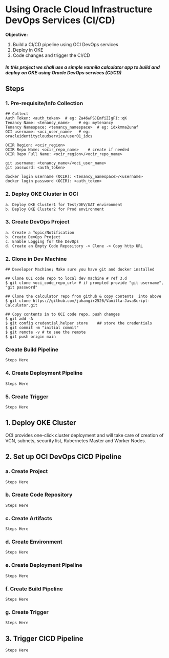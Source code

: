# Using Oracle Cloud Infrastructure DevOps Services (CI/CD)

**Objective:**

1. Build a CI/CD pipeline using OCI DevOps services
2. Deploy in OKE
3. Code changes and trigger the CI/CD

##### In this project we shall use a simple vannila calculator app to build and deploy on OKE using Oracle DevOps services (CI/CD)

## Steps

### 1. Pre-requisite/Info Collection

```
## Collect
Auth Token: <auth_token>  # eg: Za46wPS)EmfiZ]gFI::qK
Tenancy Name: <tenancy_name>	# eg: mytenancy
Tenancy Namespace: <tenancy_namespace>	# eg: idxkmma2unaf
OCI username: <oci_user_name>	# eg: oracleidentitycloudservice/user01_idcs

OCIR Region: <ocir_region>
OCIR Repo Name: <ocir_repo_name>	# create if needed
OCIR Repo Full Name: <ocir_region>/<ocir_repo_name>

git username: <tenancy_name>/<oci_user_name>
git password: <auth_token>

docker login username (OCIR): <tenancy_namespace>/<username> 
docker login password (OCIR): <auth_token>

```

### 2. Deploy OKE Cluster in OCI

```
a. Deploy OKE Cluster1 for Test/DEV/UAT environment
b. Deploy OKE Cluster2 for Prod environment
```

### 3. Create DevOps Project

```
a. Create a Topic/Notification
b. Create DevOps Project
c. Enable Logging for the DevOps 
d. Create an Empty Code Repository -> Clone -> Copy http URL
```

### 2. Clone in Dev Machine

```
## Developer Machine; Make sure you have git and docker installed

## Clone OCI code repo to local dev machine # ref 3.d
$ git clone <oci_code_repo_url>	# if prompted provide "git username", "git password"

## Clone the calculator repo from github & copy contents  into above
$ git clone https://github.com/jahangir2526/Vanilla-JavaScript-Calculator.git

## Copy contents in to OCI code repo, push changes
$ git add -A
$ git config credential.helper store	## store the credentials
$ git commit -m "initial commit"
$ git remote -v	# to see the remote
$ git push origin main

```

### Create Build Pipeline

```
Steps Here
```

### 4. Create Deployment Pipeline

```
Steps Here
```

### 5. Create Trigger

```
Steps Here
```





## **1. Deploy OKE Cluster**

OCI provides one-click cluster deployment and will take care of creation of VCN, subnets, security list, Kubernetes Master and Worker Nodes.

## **2. Set up OCI DevOps CICD Pipeline**

### a. Create Project
```
Steps Here
```
### b. Create Code Repository
```
Steps Here
```
### c. Create Artifacts
```
Steps Here
```
### d. Create Environment
```
Steps Here
```
### e. Create Deployment Pipeline
```
Steps Here
```
### f. Create Build Pipeline
```
Steps Here
```
### g. Create Trigger
```
Steps Here
```

## **3. Trigger CICD Pipeline** 
```
Steps Here
```

